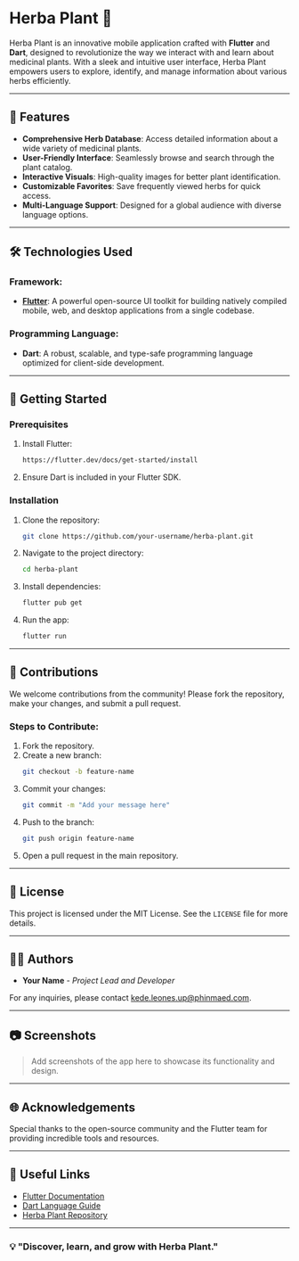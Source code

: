 # Herba Plant 🌱

Herba Plant is an innovative mobile application crafted with **Flutter** and **Dart**, designed to revolutionize the way we interact with and learn about medicinal plants. With a sleek and intuitive user interface, Herba Plant empowers users to explore, identify, and manage information about various herbs efficiently.

---

## 📱 Features

- **Comprehensive Herb Database**: Access detailed information about a wide variety of medicinal plants.
- **User-Friendly Interface**: Seamlessly browse and search through the plant catalog.
- **Interactive Visuals**: High-quality images for better plant identification.
- **Customizable Favorites**: Save frequently viewed herbs for quick access.
- **Multi-Language Support**: Designed for a global audience with diverse language options.

---

## 🛠️ Technologies Used

### Framework:
- **[Flutter](https://flutter.dev/)**: A powerful open-source UI toolkit for building natively compiled mobile, web, and desktop applications from a single codebase.

### Programming Language:
- **Dart**: A robust, scalable, and type-safe programming language optimized for client-side development.

---

## 🚀 Getting Started

### Prerequisites

1. Install Flutter:
   ```bash
   https://flutter.dev/docs/get-started/install
   ```
2. Ensure Dart is included in your Flutter SDK.

### Installation

1. Clone the repository:
   ```bash
   git clone https://github.com/your-username/herba-plant.git
   ```
2. Navigate to the project directory:
   ```bash
   cd herba-plant
   ```
3. Install dependencies:
   ```bash
   flutter pub get
   ```
4. Run the app:
   ```bash
   flutter run
   ```

---

## 🧩 Contributions

We welcome contributions from the community! Please fork the repository, make your changes, and submit a pull request.

### Steps to Contribute:
1. Fork the repository.
2. Create a new branch:
   ```bash
   git checkout -b feature-name
   ```
3. Commit your changes:
   ```bash
   git commit -m "Add your message here"
   ```
4. Push to the branch:
   ```bash
   git push origin feature-name
   ```
5. Open a pull request in the main repository.

---

## 📄 License

This project is licensed under the MIT License. See the `LICENSE` file for more details.

---

## 🧑‍💻 Authors

- **Your Name** - *Project Lead and Developer*

For any inquiries, please contact [kede.leones.up@phinmaed.com](kede.leones.up@phinmaed.com).

---

## 📷 Screenshots

> Add screenshots of the app here to showcase its functionality and design.

---

## 🌐 Acknowledgements

Special thanks to the open-source community and the Flutter team for providing incredible tools and resources.

---

## 🔗 Useful Links

- [Flutter Documentation](https://flutter.dev/docs)
- [Dart Language Guide](https://dart.dev/guides)
- [Herba Plant Repository](https://github.com/deiv44/Herbaplant)

---

### 💡 "Discover, learn, and grow with Herba Plant."
